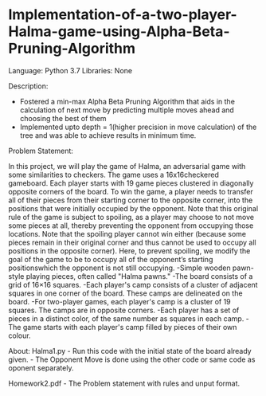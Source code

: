 # Implementation-of-a-two-player-Halma-game-using-Alpha-Beta-Pruning-Algorithm

Language: Python 3.7
Libraries: None

Description:
* Fostered a min-max Alpha Beta Pruning Algorithm that aids in the calculation of next move by predicting multiple moves ahead and choosing the best of them
* Implemented upto depth = 1(higher precision in move calculation) of the tree and was able to achieve results in minimum time.

Problem Statement:

In this project, we will play the game of Halma, an adversarial game with some similarities to checkers. The game uses a 16x16checkered gameboard. Each player starts with 19 game pieces clustered in diagonally opposite corners of the board. To win the game, a player needs to transfer all of their pieces from their starting corner to the opposite corner, into the positions that were initially occupied by the opponent. Note that this original rule of the game is subject to spoiling, as a player may choose to not move some pieces at all, thereby preventing the opponent from occupying those locations. Note that the spoiling player cannot win either (because some pieces remain in their original corner and thus cannot be used to occupy all positions in the opposite corner). Here, to prevent spoiling, we modify the goal of the game to be to occupy all of the opponent’s starting positionswhich the opponent is not still occupying.
-Simple wooden pawn-style playing pieces, often called "Halma pawns."
-The board consists of a grid of 16×16 squares.
-Each player's camp consists of a cluster of adjacent squares in one corner of the board. These camps are delineated on the board.
-For two-player games, each player's camp is a cluster of 19 squares. The camps are in opposite corners.
-Each player has a set of pieces in a distinct color, of the same number as squares in each camp.
-The game starts with each player's camp filled by pieces of their own colour.

About:
Halma1.py - Run this code with the initial state of the board already given.
          - The Opponent Move is done using the other code or same code as oponent separately.
   
Homework2.pdf - The Problem statement with rules and unput format. 


